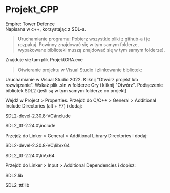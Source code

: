 # Projekt_CPP
Empire: Tower Defence </br>
Napisana w c++, korzystając z SDL-a.

> Uruchamianie programu:
Pobierz wszystkie pliki z github-a i je rozpakuj. Powinny znajdować się w tym samym folderze, wypakowane biblioteki muszą znajdować się w tym samym folderze).

Znajduje się tam plik ProjektGRA.exe

> Otwieranie projektu w Visual Studio i zlinkowanie bibliotek:

Uruchamianie w Visual Studio 2022.
Kliknij "Otwórz projekt lub rozwiązanie".
Wskaż plik .sln w folderze Gry i kliknij "Otwórz".
Podłączenie bibliotek SDL2 (jeśli są w tym samym folderze co projekt)

Wejdź w Project > Properties.
Przejdź do C/C++ > General > Additional Include Directories (alt + F7) i dodaj:

SDL2-devel-2.30.8-VC\include

SDL2_ttf-2.24.0\include

Przejdź do Linker > General > Additional Library Directories i dodaj:

SDL2-devel-2.30.8-VC\lib\x64

SDL2_ttf-2.24.0\lib\x64

Przejdź do Linker > Input > Additional Dependencies i dopisz:

SDL2.lib

SDL2_ttf.lib

